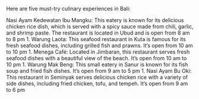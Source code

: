 Here are five must-try culinary experiences in Bali:

Nasi Ayam Kedewatan Ibu Mangku: This eatery is known for its delicious chicken rice dish, which is served with a spicy sauce made from chili, garlic, and shrimp paste. The restaurant is located in Ubud and is open from 8 am to 8 pm 1.
Warung Laota: This seafood restaurant in Kuta is famous for its fresh seafood dishes, including grilled fish and prawns. It’s open from 10 am to 10 pm 1.
Menega Café: Located in Jimbaran, this restaurant serves fresh seafood dishes with a beautiful view of the beach. It’s open from 10 am to 10 pm 1.
Warung Mak Beng: This small eatery in Sanur is known for its fish soup and fried fish dishes. It’s open from 9 am to 5 pm 1.
Nasi Ayam Bu Oki: This restaurant in Seminyak serves delicious chicken rice with a variety of side dishes, including fried chicken, tofu, and tempeh. It’s open from 9 am to 6 pm 
